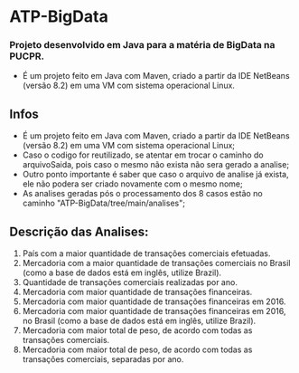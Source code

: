 # ATP-BigData
### Projeto desenvolvido em Java para a matéria de BigData na PUCPR.
- É um projeto feito em Java com Maven, criado a partir da IDE NetBeans (versão 8.2) em uma VM com sistema operacional Linux.

## Infos
- É um projeto feito em Java com Maven, criado a partir da IDE NetBeans (versão 8.2) em uma VM com sistema operacional Linux;
- Caso o codigo for reutilizado, se atentar em trocar o caminho do arquivoSaida, pois caso o mesmo não exista não sera gerado a analise;
- Outro ponto importante é saber que caso o arquivo de analise já exista, ele não podera ser criado novamente com o mesmo nome;
- As analises geradas pós o processamento dos 8 casos estão no caminho "ATP-BigData/tree/main/analises";

## Descrição das Analises: 
1. País com a maior quantidade de transações comerciais efetuadas.
2. Mercadoria com a maior quantidade de transações comerciais no Brasil (como a base de dados está em inglês, utilize Brazil).
3. Quantidade de transações comerciais realizadas por ano.
4. Mercadoria com maior quantidade de transações financeiras.
5. Mercadoria com maior quantidade de transações financeiras em 2016.
6. Mercadoria com maior quantidade de transações financeiras em 2016, no Brasil (como a base de dados está em inglês, utilize Brazil).
7. Mercadoria com maior total de peso, de acordo com todas as transações comerciais.
8. Mercadoria com maior total de peso, de acordo com todas as transações comerciais, separadas por ano.
